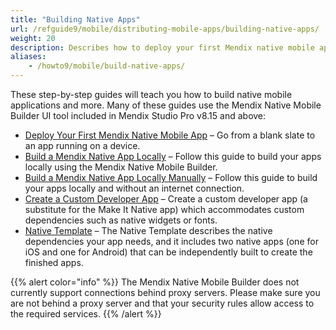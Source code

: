 ```yaml
---
title: "Building Native Apps"
url: /refguide9/mobile/distributing-mobile-apps/building-native-apps/
weight: 20
description: Describes how to deploy your first Mendix native mobile app with the Mendix Native Mobile Builder.
aliases:
    - /howto9/mobile/build-native-apps/
---
```


These step-by-step guides will teach you how to build native mobile applications and more. Many of these guides use the Mendix Native Mobile Builder UI tool included in Mendix Studio Pro v8.15 and above:

* [Deploy Your First Mendix Native Mobile App](/refguide9/mobile/distributing-mobile-apps/building-native-apps/deploying-native-app/) – Go from a blank slate to an app running on a device.
* [Build a Mendix Native App Locally](/refguide9/mobile/distributing-mobile-apps/building-native-apps/native-build-locally/) – Follow this guide to build your apps locally using the Mendix Native Mobile Builder.
* [Build a Mendix Native App Locally Manually](/refguide9/mobile/distributing-mobile-apps/building-native-apps/native-build-locally-manually/) – Follow this guide to build your apps locally and without an internet connection.
* [Create a Custom Developer App](/refguide9/mobile/distributing-mobile-apps/building-native-apps/how-to-devapps/) – Create a custom developer app (a substitute for the Make It Native app) which accommodates custom dependencies such as native widgets or fonts.
* [Native Template](/refguide9/mobile/distributing-mobile-apps/building-native-apps/native-template/) –  The Native Template describes the native dependencies your app needs, and it includes two native apps (one for iOS and one for Android) that can be independently built to create the finished apps.

{{% alert color="info" %}}
The Mendix Native Mobile Builder does not currently support connections behind proxy servers. Please make sure you are not behind a proxy server and that your security rules allow access to the required services.
{{% /alert %}}
